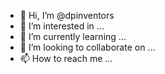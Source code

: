 - 👋 Hi, I’m @dpinventors
- 👀 I’m interested in ...
- 🌱 I’m currently learning ...
- 💞️ I’m looking to collaborate on ...
- 📫 How to reach me ...

<!---
dpinventors/dpinventors is a ✨ special ✨ repository because its `README.md` (this file) appears on your GitHub profile.
You can click the Preview link to take a look at your changes.
--->
